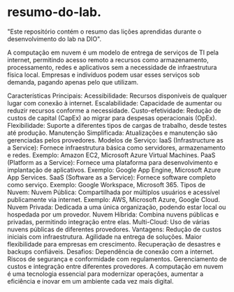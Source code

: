 # resumo-do-lab.
"Este repositório contém o resumo das lições aprendidas durante o desenvolvimento do lab na DIO".

A computação em nuvem é um modelo de entrega de serviços de TI pela internet, permitindo acesso remoto a recursos como armazenamento, processamento, redes e aplicativos sem a necessidade de infraestrutura física local. Empresas e indivíduos podem usar esses serviços sob demanda, pagando apenas pelo que utilizam.

Características Principais:
Acessibilidade: Recursos disponíveis de qualquer lugar com conexão à internet.
Escalabilidade: Capacidade de aumentar ou reduzir recursos conforme a necessidade.
Custo-efetividade: Redução de custos de capital (CapEx) ao migrar para despesas operacionais (OpEx).
Flexibilidade: Suporte a diferentes tipos de cargas de trabalho, desde testes até produção.
Manutenção Simplificada: Atualizações e manutenção são gerenciadas pelos provedores.
Modelos de Serviço:
IaaS (Infrastructure as a Service): Fornece infraestrutura básica como servidores, armazenamento e redes.
Exemplo: Amazon EC2, Microsoft Azure Virtual Machines.
PaaS (Platform as a Service): Fornece uma plataforma para desenvolvimento e implantação de aplicativos.
Exemplo: Google App Engine, Microsoft Azure App Services.
SaaS (Software as a Service): Fornece software completo como serviço.
Exemplo: Google Workspace, Microsoft 365.
Tipos de Nuvem:
Nuvem Pública: Compartilhada por múltiplos usuários e acessível publicamente via internet.
Exemplo: AWS, Microsoft Azure, Google Cloud.
Nuvem Privada: Dedicada a uma única organização, podendo estar local ou hospedada por um provedor.
Nuvem Híbrida: Combina nuvens públicas e privadas, permitindo integração entre elas.
Multi-Cloud: Uso de várias nuvens públicas de diferentes provedores.
Vantagens:
Redução de custos iniciais com infraestrutura.
Agilidade na entrega de soluções.
Maior flexibilidade para empresas em crescimento.
Recuperação de desastres e backups confiáveis.
Desafios:
Dependência de conexão com a internet.
Riscos de segurança e conformidade com regulamentos.
Gerenciamento de custos e integração entre diferentes provedores.
A computação em nuvem é uma tecnologia essencial para modernizar operações, aumentar a eficiência e inovar em um ambiente cada vez mais digital.
